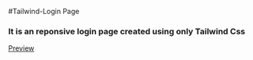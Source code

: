 #Tailwind-Login Page
<h3>It is an reponsive login page created using only Tailwind Css</h3>
<a href="https://abdurrobr34l.github.io/tailwind-login/">Preview</a>
